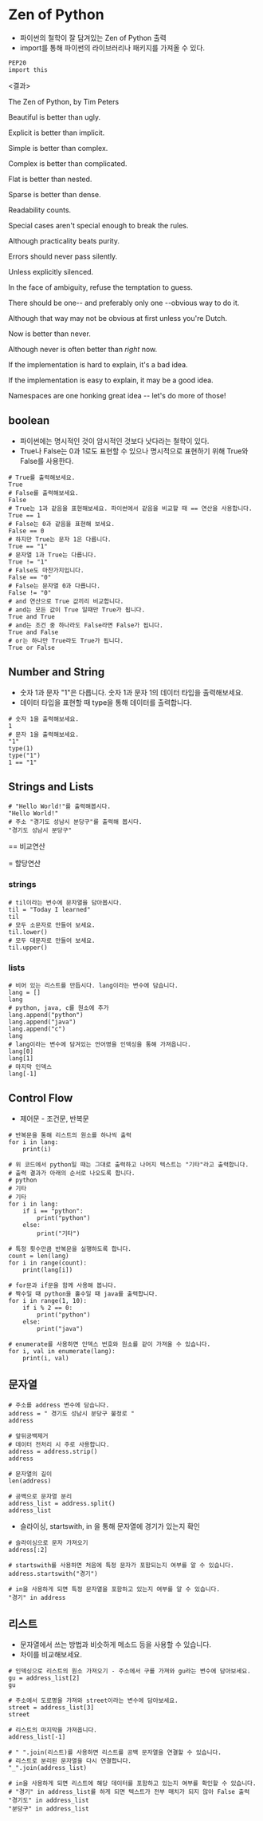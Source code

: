 # Zen of Python
* 파이썬의 철학이 잘 담겨있는 Zen of Python 출력
* import를 통해 파이썬의 라이브러리나 패키지를 가져올 수 있다.
```# 
PEP20
import this
```
<결과>

The Zen of Python, by Tim Peters

Beautiful is better than ugly.

Explicit is better than implicit.

Simple is better than complex.

Complex is better than complicated.

Flat is better than nested.

Sparse is better than dense.

Readability counts.

Special cases aren't special enough to break the rules.

Although practicality beats purity.

Errors should never pass silently.

Unless explicitly silenced.

In the face of ambiguity, refuse the temptation to guess.

There should be one-- and preferably only one --obvious way to do it.

Although that way may not be obvious at first unless you're Dutch.

Now is better than never.

Although never is often better than *right* now.

If the implementation is hard to explain, it's a bad idea.

If the implementation is easy to explain, it may be a good idea.

Namespaces are one honking great idea -- let's do more of those!

## boolean
* 파이썬에는 명시적인 것이 암시적인 것보다 낫다라는 철학이 있다.
* True나 False는 0과 1로도 표현할 수 있으나 명시적으로 표현하기 위해 True와 False를 사용한다.

```
# True를 출력해보세요.
True
# False를 출력해보세요.
False
# True는 1과 같음을 표현해보세요. 파이썬에서 같음을 비교할 때 == 연산을 사용합니다.
True == 1
# False는 0과 같음을 표현해 보세요. 
False == 0
# 하지만 True는 문자 1은 다릅니다.
True == "1"
# 문자열 1과 True는 다릅니다.
True != "1"
# False도 마찬가지입니다.
False == "0"
# False는 문자열 0과 다릅니다.
False != "0"
# and 연산으로 True 값끼리 비교합니다.
# and는 모든 값이 True 일때만 True가 됩니다.
True and True
# and는 조건 중 하나라도 False라면 False가 됩니다.
True and False
# or는 하나만 True라도 True가 됩니다.
True or False
```

## Number and String
* 숫자 1과 문자 "1"은 다릅니다. 숫자 1과 문자 1의 데이터 타입을 출력해보세요.
* 데이터 타입을 표현할 때 type을 통해 데이터를 출력합니다.

```
# 숫자 1을 출력해보세요.
1
# 문자 1을 출력해보세요.
"1"
type(1)
type("1")
1 == "1"
```

## Strings and Lists

```
# "Hello World!"를 출력해봅시다.
"Hello World!"
# 주소 "경기도 성남시 분당구"를 출력해 봅시다.
"경기도 성남시 분당구"
```

== 비교연산

= 할당연산

### strings

```
# til이라는 변수에 문자열을 담아봅시다.
til = "Today I learned"
til
# 모두 소문자로 만들어 보세요.
til.lower()
# 모두 대문자로 만들어 보세요.
til.upper()
```

### lists
```
# 비어 있는 리스트를 만듭시다. lang이라는 변수에 담습니다.
lang = []
lang
# python, java, c를 원소에 추가
lang.append("python")
lang.append("java")
lang.append("c")
lang
# lang이라는 변수에 담겨있는 언어명을 인덱싱을 통해 가져옵니다.
lang[0]
lang[1]
# 마지막 인덱스
lang[-1]
```

## Control Flow
* 제어문 - 조건문, 반복문

```
# 반복문을 통해 리스트의 원소를 하나씩 출력
for i in lang:
    print(i)
    
# 위 코드에서 python일 때는 그대로 출력하고 나머지 텍스트는 "기타"라고 출력합니다.
# 출력 결과가 아래의 순서로 나오도록 합니다.
# python
# 기타
# 기타
for i in lang:
    if i == "python":
        print("python")
    else:
        print("기타")
        
# 특정 횟수만큼 반복문을 실행하도록 합니다.
count = len(lang)
for i in range(count):
    print(lang[i])

# for문과 if문을 함께 사용해 봅니다.
# 짝수일 때 python을 홀수일 때 java를 출력합니다.
for i in range(1, 10):
    if i % 2 == 0:
        print("python")
    else:
        print("java")
        
# enumerate를 사용하면 인덱스 번호와 원소를 같이 가져올 수 있습니다.
for i, val in enumerate(lang):
    print(i, val)
```

## 문자열

```
# 주소를 address 변수에 담습니다.
address = " 경기도 성남시 분당구 불정로 "
address

# 앞뒤공백제거
# 데이터 전처리 시 주로 사용합니다.
address = address.strip()
address

# 문자열의 길이
len(address)

# 공백으로 문자열 분리
address_list = address.split()
address_list
```

* 슬라이싱, startswith, in 을 통해 문자열에 경기가 있는지 확인

```
# 슬라이싱으로 문자 가져오기
address[:2]

# startswith를 사용하면 처음에 특정 문자가 포함되는지 여부를 알 수 있습니다.
address.startswith("경기")

# in을 사용하게 되면 특정 문자열을 포함하고 있는지 여부를 알 수 있습니다.
"경기" in address
```

## 리스트
* 문자열에서 쓰는 방법과 비슷하게 메소드 등을 사용할 수 있습니다.
* 차이를 비교해보세요.

```
# 인덱싱으로 리스트의 원소 가져오기 - 주소에서 구를 가져와 gu라는 변수에 담아보세요.
gu = address_list[2]
gu

# 주소에서 도로명을 가져와 street이라는 변수에 담아보세요.
street = address_list[3]
street

# 리스트의 마지막을 가져옵니다.
address_list[-1]

# " ".join(리스트)를 사용하면 리스트를 공백 문자열을 연결할 수 있습니다.
# 리스트로 분리된 문자열을 다시 연결합니다.
"_".join(address_list)

# in을 사용하게 되면 리스트에 해당 데이터를 포함하고 있는지 여부를 확인할 수 있습니다.
# "경기" in address_list를 하게 되면 텍스트가 전부 매치가 되지 않아 False 출력
"경기도" in address_list
"분당구" in address_list
```
